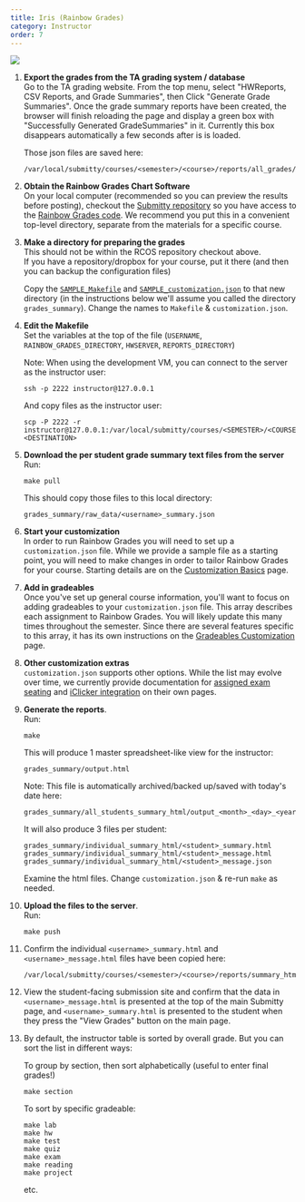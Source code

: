 ```yaml
---
title: Iris (Rainbow Grades)
category: Instructor
order: 7
---
```


![](http://submitty.org/images/iris.png)

1. **Export the grades from the TA grading system / database**    
   Go to the TA grading website.  From the top menu, select "HWReports,
   CSV Reports, and Grade Summaries", then Click "Generate Grade
   Summaries".  Once the grade summary reports have been created, the
   browser will finish reloading the page and display a green box with
   "Successfully Generated GradeSummaries" in it. Currently this box
   disappears automatically a few seconds after is is loaded.

   Those json files are saved here:   

   ```
   /var/local/submitty/courses/<semester>/<course>/reports/all_grades/<username>_summary.json
   ```


2. **Obtain the Rainbow Grades Chart Software**  
   On your local computer (recommended so you can preview the results
   before posting), checkout the [Submitty repository](https://github.com/Submitty/Submitty/archive/master.zip)
   so you have access to the [Rainbow Grades code](https://github.com/Submitty/Submitty/tree/master/RainbowGrades).
   We recommend you put this in a convenient top-level directory,
   separate from the materials for a specific course.


3. **Make a directory for preparing the grades**  
   This should not be within the RCOS repository checkout above.  
   If you have a repository/dropbox for your course, put it there (and
   then you can backup the configuration files)

   Copy the [`SAMPLE_Makefile`][SAMPLE_Makefile] and
   [`SAMPLE_customization.json`][SAMPLE_customization.json]
   to that new directory (in the instructions below we'll assume you
   called the directory `grades_summary`).  Change the names to
   `Makefile` & `customization.json`.


4. **Edit the Makefile**  
   Set the variables at the top of the file
   (`USERNAME`, `RAINBOW_GRADES_DIRECTORY`, `HWSERVER`, `REPORTS_DIRECTORY`)

   Note:  When using the development VM, you can connect to the server as the instructor user:

   ```
   ssh -p 2222 instructor@127.0.0.1
   ```

   And copy files as the instructor user:

   ```
   scp -P 2222 -r instructor@127.0.0.1:/var/local/submitty/courses/<SEMESTER>/<COURSE>/<ETC>  <DESTINATION>
   ```


5. **Download the per student grade summary text files from the server**     
   Run:

   ```
   make pull
   ``` 

   This should copy those files to this local directory:

   ```
   grades_summary/raw_data/<username>_summary.json
   ```


6. **Start your customization**  
   In order to run Rainbow Grades you will need to set up a `customization.json` file. While we
   provide a sample file as a starting point, you will need to make changes in order to tailor
   Rainbow Grades for your course. Starting details are on the [Customization Basics](/instructor/customization) page.

7. **Add in gradeables**  
   Once you've set up general course information, you'll want to focus on adding gradeables
   to your `customization.json` file. This array describes each assignment to Rainbow Grades.
   You will likely update this many times throughout the semester. Since there are several
   features specific to this array, it has its own instructions on the [Gradeables Customization](/instructor/gradeables) page.

8. **Other customization extras**  
   `customization.json` supports other options. While the list may evolve over time, we currently
   provide documentation for [assigned exam seating](/instructor/exam_customization) and 
   [iClicker integration](/instructor/iclicker) on their own pages.


9. **Generate the reports**.   
   Run:

   ```
   make
   ```

   This will produce 1 master spreadsheet-like view for the instructor:

   ```
   grades_summary/output.html
   ``` 

   Note: This file is automatically archived/backed up/saved with
   today's date here:

   ```
   grades_summary/all_students_summary_html/output_<month>_<day>_<year>.html       
   ```

   It will also produce 3 files per student:
    
   ```
   grades_summary/individual_summary_html/<student>_summary.html
   grades_summary/individual_summary_html/<student>_message.html
   grades_summary/individual_summary_html/<student>_message.json
   ```
   
   Examine the html files.  Change `customization.json` & re-run `make` as needed.


9. **Upload the files to the server**.    
   Run:

   ```
   make push
   ```


10. Confirm the individual `<username>_summary.html` and `<username>_message.html` files have been copied here:
    ```
    /var/local/submitty/courses/<semester>/<course>/reports/summary_html/
    ```


11. View the student-facing submission site and confirm that the data
    in `<username>_message.html` is presented at the top of the main Submitty page,
    and `<username>_summary.html` is presented to the student when they press the "View Grades" button on the main page.


12. By default, the instructor table is sorted by overall grade.  But you can sort the list in different ways:

    To group by section, then sort alphabetically (useful to enter final grades!)
    ```
    make section
    ``` 

    To sort by specific gradeable:
    ```
    make lab
    make hw
    make test
    make quiz
    make exam
    make reading
    make project
    ``` 

    etc.

[SAMPLE_Makefile]: https://github.com/Submitty/Submitty/blob/master/RainbowGrades/SAMPLE_Makefile
[SAMPLE_customization.json]: https://github.com/Submitty/Submitty/blob/master/RainbowGrades/SAMPLE_customization.json
